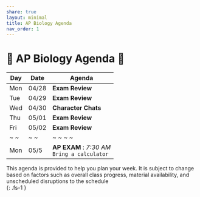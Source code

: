 ```yaml
---
share: true
layout: minimal
title: AP Biology Agenda
nav_order: 1
---
```

# 🧬 AP Biology Agenda 🦠  
  
| Day | Date  | Agenda              |  
| --- | ----- | ------------------- |  
| Mon | 04/28 | **Exam Review**     |  
| Tue | 04/29 | **Exam Review**     |  
| Wed | 04/30 | **Character Chats** |  
| Thu | 05/01 | **Exam Review**     |  
| Fri | 05/02 | **Exam Review**     |  
| ~ ~ | ~ ~   | ~ ~ ~ ~             |  
| Mon | 05/5  | **AP EXAM** : *7:30 AM* </br>  `Bring a calculator`         |   
  
  
This agenda is provided to help you plan your week. It is subject to change based on factors such as overall class progress, material availability, and unscheduled disruptions to the schedule  
{: .fs-1 }